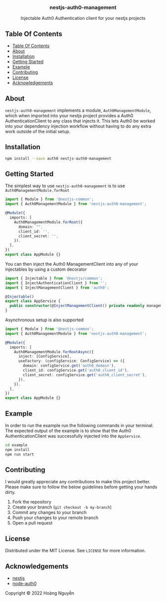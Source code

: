 <p align="center">
  <h3 align="center">
    nestjs-auth0-management
  </h3>

  <p align="center">
    Injectable Auth0 Authentication client for your nestjs projects
  </p>

</p>

## Table Of Contents

- [Table Of Contents](#table-of-contents)
- [About](#about)
- [Installation](#installation)
- [Getting Started](#getting-started)
- [Example](#example)
- [Contributing](#contributing)
- [License](#license)
- [Acknowledgements](#acknowledgements)

## About

`nestjs-auth0-management` implements a module, `Auth0ManagementModule`, which when imported into
your nestjs project provides a Auth0 AuthenticationClient to any class that injects it. This
lets Auth0 be worked into your dependency injection workflow without having to
do any extra work outside of the initial setup.

## Installation

```bash
npm install --save auth0 nestjs-auth0-management
```

## Getting Started

The simplest way to use `nestjs-auth0-management` is to use `Auth0ManagementModule.forRoot`

```typescript
import { Module } from '@nestjs-common';
import { Auth0ManagementModule } from 'nestjs-auth0-management';

@Module({
  imports: [
    Auth0ManagementModule.forRoot({
      domain: "",
      client_id: '',
      client_secret: '',
    }),
  ],
})
export class AppModule {}
```

You can then inject the Auth0 ManagementClient into any of your injectables by using a
custom decorator

```typescript
import { Injectable } from '@nestjs/common';
import { InjectAuthenticationClient } from '';
import { InjectManagementClient } from 'auth0';

@Injectable()
export class AppService {
  public constructor(@InjectManagementClient() private readonly managementClient: ManagementClient) {}
}
```

Asynchronous setup is also supported

```typescript
import { Module } from '@nestjs-common';
import { Auth0ManagementModule } from 'nestjs-auth0-management';

@Module({
  imports: [
    Auth0ManagementModule.forRootAsync({
      inject: [ConfigService],
      useFactory: (configService: ConfigService) => ({
        domain: configService.get('auth0_domain'),
        client_id: configService.get('auth0_client_id'),
        client_secret: configService.get('auth0_client_secret'),
      }),
    }),
  ],
})
export class AppModule {}
```

## Example

In order to run the example run the following commands in your terminal. The
expected output of the example is to show that the Auth0 AuthenticationClient was
successfully injected into the `AppService`.

```bash
cd example
npm install
npm run start
```

## Contributing

I would greatly appreciate any contributions to make this project better. Please
make sure to follow the below guidelines before getting your hands dirty.

1. Fork the repository
2. Create your branch (`git checkout -b my-branch`)
3. Commit any changes to your branch
4. Push your changes to your remote branch
5. Open a pull request

## License

Distributed under the MIT License. See `LICENSE` for more information.

## Acknowledgements

- [nestjs](https://nestjs.com)
- [node-auth0](https://github.com/auth0/node-auth0)

Copyright &copy; 2022 Hoàng Nguyễn
